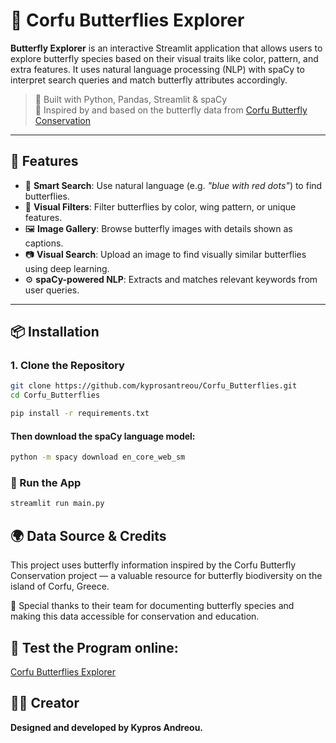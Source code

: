 # 🦋 Corfu Butterflies Explorer

**Butterfly Explorer** is an interactive Streamlit application that allows users to explore butterfly species based on their visual traits like color, pattern, and extra features. It uses natural language processing (NLP) with spaCy to interpret search queries and match butterfly attributes accordingly.

> 🧠 Built with Python, Pandas, Streamlit & spaCy  
> 🐛 Inspired by and based on the butterfly data from [Corfu Butterfly Conservation](https://www.corfubutterflyconservation.org/butterflies.php)

---

## 🚀 Features

- 🔎 **Smart Search**: Use natural language (e.g. _"blue with red dots"_) to find butterflies.
- 🎨 **Visual Filters**: Filter butterflies by color, wing pattern, or unique features.
- 🖼️ **Image Gallery**: Browse butterfly images with details shown as captions.
- 📷 **Visual Search**: Upload an image to find visually similar butterflies using deep learning.
- ⚙️ **spaCy-powered NLP**: Extracts and matches relevant keywords from user queries.
---

## 📦 Installation

### 1. Clone the Repository

```bash
git clone https://github.com/kyprosantreou/Corfu_Butterflies.git
cd Corfu_Butterflies
```

```bash
pip install -r requirements.txt
```

#### Then download the spaCy language model:
```bash
python -m spacy download en_core_web_sm
```
### 🧪 Run the App
```bash
streamlit run main.py
```

## 🌍 Data Source & Credits
This project uses butterfly information inspired by the
Corfu Butterfly Conservation project — a valuable resource for butterfly biodiversity on the island of Corfu, Greece.

🦋 Special thanks to their team for documenting butterfly species and making this data accessible for conservation and education.

## 🧪 Test the Program online: 
[Corfu Butterflies Explorer](https://corfu-butterflies.onrender.com/)

## 🧑‍💻 Creator
**Designed and developed by Kypros Andreou.**

